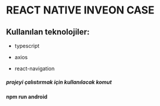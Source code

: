 # REACT NATIVE INVEON CASE

## Kullanılan teknolojiler:

- typescript

- axios

- react-navigation

##### projeyi çalıstırmak için kullanılacak komut

#### npm run android

